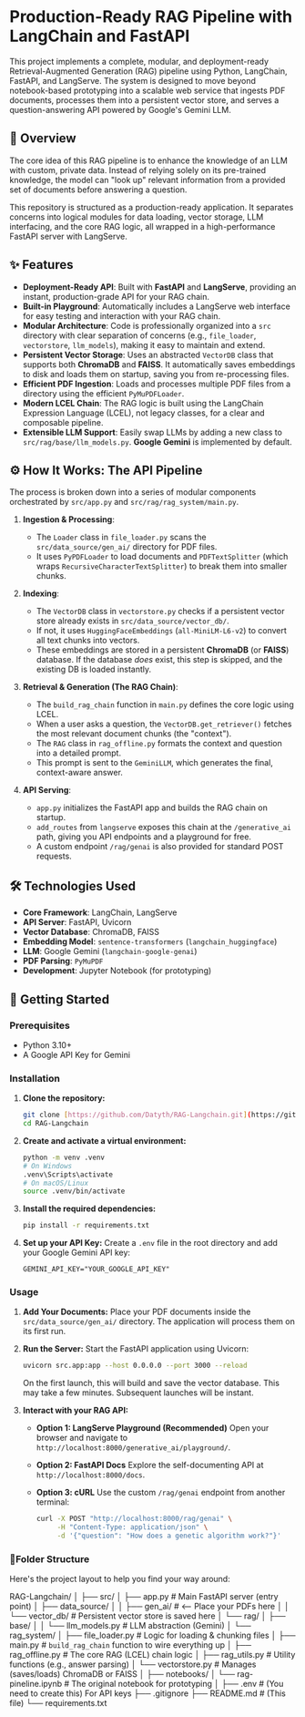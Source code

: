 # Production-Ready RAG Pipeline with LangChain and FastAPI

This project implements a complete, modular, and deployment-ready Retrieval-Augmented Generation (RAG) pipeline using Python, LangChain, FastAPI, and LangServe. The system is designed to move beyond notebook-based prototyping into a scalable web service that ingests PDF documents, processes them into a persistent vector store, and serves a question-answering API powered by Google's Gemini LLM.

## 📜 Overview

The core idea of this RAG pipeline is to enhance the knowledge of an LLM with custom, private data. Instead of relying solely on its pre-trained knowledge, the model can "look up" relevant information from a provided set of documents before answering a question.

This repository is structured as a production-ready application. It separates concerns into logical modules for data loading, vector storage, LLM interfacing, and the core RAG logic, all wrapped in a high-performance FastAPI server with LangServe.

## ✨ Features

* **Deployment-Ready API**: Built with **FastAPI** and **LangServe**, providing an instant, production-grade API for your RAG chain.
* **Built-in Playground**: Automatically includes a LangServe web interface for easy testing and interaction with your RAG chain.
* **Modular Architecture**: Code is professionally organized into a `src` directory with clear separation of concerns (e.g., `file_loader`, `vectorstore`, `llm_models`), making it easy to maintain and extend.
* **Persistent Vector Storage**: Uses an abstracted `VectorDB` class that supports both **ChromaDB** and **FAISS**. It automatically saves embeddings to disk and loads them on startup, saving you from re-processing files.
* **Efficient PDF Ingestion**: Loads and processes multiple PDF files from a directory using the efficient `PyMuPDFLoader`.
* **Modern LCEL Chain**: The RAG logic is built using the LangChain Expression Language (LCEL), not legacy classes, for a clear and composable pipeline.
* **Extensible LLM Support**: Easily swap LLMs by adding a new class to `src/rag/base/llm_models.py`. **Google Gemini** is implemented by default.

## ⚙️ How It Works: The API Pipeline

The process is broken down into a series of modular components orchestrated by `src/app.py` and `src/rag/rag_system/main.py`.

1.  **Ingestion & Processing**:
    * The `Loader` class in `file_loader.py` scans the `src/data_source/gen_ai/` directory for PDF files.
    * It uses `PyPDFLoader` to load documents and `PDFTextSplitter` (which wraps `RecursiveCharacterTextSplitter`) to break them into smaller chunks.

2.  **Indexing**:
    * The `VectorDB` class in `vectorstore.py` checks if a persistent vector store already exists in `src/data_source/vector_db/`.
    * If not, it uses `HuggingFaceEmbeddings` (`all-MiniLM-L6-v2`) to convert all text chunks into vectors.
    * These embeddings are stored in a persistent **ChromaDB** (or **FAISS**) database. If the database *does* exist, this step is skipped, and the existing DB is loaded instantly.

3.  **Retrieval & Generation (The RAG Chain)**:
    * The `build_rag_chain` function in `main.py` defines the core logic using LCEL.
    * When a user asks a question, the `VectorDB.get_retriever()` fetches the most relevant document chunks (the "context").
    * The `RAG` class in `rag_offline.py` formats the context and question into a detailed prompt.
    * This prompt is sent to the `GeminiLLM`, which generates the final, context-aware answer.

4.  **API Serving**:
    * `app.py` initializes the FastAPI app and builds the RAG chain on startup.
    * `add_routes` from `langserve` exposes this chain at the `/generative_ai` path, giving you API endpoints and a playground for free.
    * A custom endpoint `/rag/genai` is also provided for standard POST requests.

## 🛠️ Technologies Used

* **Core Framework**: LangChain, LangServe
* **API Server**: FastAPI, Uvicorn
* **Vector Database**: ChromaDB, FAISS
* **Embedding Model**: `sentence-transformers` (`langchain_huggingface`)
* **LLM**: Google Gemini (`langchain-google-genai`)
* **PDF Parsing**: `PyMuPDF`
* **Development**: Jupyter Notebook (for prototyping)

## 🚀 Getting Started

### Prerequisites

* Python 3.10+
* A Google API Key for Gemini

### Installation

1.  **Clone the repository:**
    ```bash
    git clone [https://github.com/Datyth/RAG-Langchain.git](https://github.com/Datyth/RAG-Langchain.git)
    cd RAG-Langchain
    ```

2.  **Create and activate a virtual environment:**
    ```bash
    python -m venv .venv
    # On Windows
    .venv\Scripts\activate
    # On macOS/Linux
    source .venv/bin/activate
    ```

3.  **Install the required dependencies:**
    ```bash
    pip install -r requirements.txt
    ```
   

4.  **Set up your API Key:**
    Create a `.env` file in the root directory and add your Google Gemini API key:
    ```
    GEMINI_API_KEY="YOUR_GOOGLE_API_KEY"
    ```
   

### Usage

1.  **Add Your Documents:**
    Place your PDF documents inside the `src/data_source/gen_ai/` directory. The application will process them on its first run.

2.  **Run the Server:**
    Start the FastAPI application using Uvicorn:
    ```bash
    uvicorn src.app:app --host 0.0.0.0 --port 3000 --reload
    ```
    On the first launch, this will build and save the vector database. This may take a few minutes. Subsequent launches will be instant.

3.  **Interact with your RAG API:**
    * **Option 1: LangServe Playground (Recommended)**
        Open your browser and navigate to `http://localhost:8000/generative_ai/playground/`.

    * **Option 2: FastAPI Docs**
        Explore the self-documenting API at `http://localhost:8000/docs`.

    * **Option 3: cURL**
        Use the custom `/rag/genai` endpoint from another terminal:
        ```bash
        curl -X POST "http://localhost:8000/rag/genai" \
             -H "Content-Type: application/json" \
             -d '{"question": "How does a genetic algorithm work?"}'
        ```


### 📂Folder Structure
Here's the project layout to help you find your way around:

RAG-Langchain/
│
├── src/
│   ├── app.py             # Main FastAPI server (entry point)
│   ├── data_source/
│   │   ├── gen_ai/        # <-- Place your PDFs here
│   │   └── vector_db/     # Persistent vector store is saved here
│   └── rag/
│       ├── base/
│       │   └── llm_models.py  # LLM abstraction (Gemini)
│       └── rag_system/
│           ├── file_loader.py # Logic for loading & chunking files
│           ├── main.py        # `build_rag_chain` function to wire everything up
│           ├── rag_offline.py # The core RAG (LCEL) chain logic
│           ├── rag_utils.py   # Utility functions (e.g., answer parsing)
│           └── vectorstore.py # Manages (saves/loads) ChromaDB or FAISS
│
├── notebooks/
│   └── rag-pineline.ipynb   # The original notebook for prototyping
│
├── .env                   # (You need to create this) For API keys
├── .gitignore
├── README.md              # (This file)
└── requirements.txt
